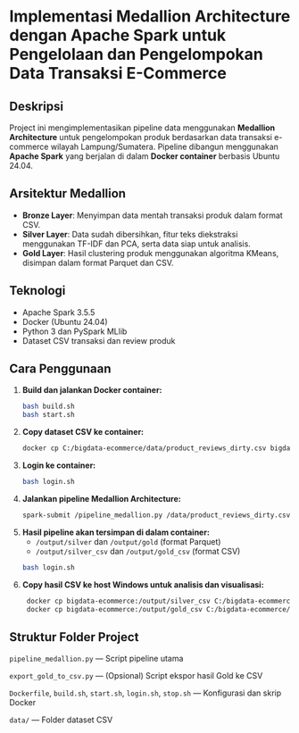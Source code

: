 # Implementasi Medallion Architecture dengan Apache Spark untuk Pengelolaan dan Pengelompokan Data Transaksi E-Commerce

## Deskripsi  
Project ini mengimplementasikan pipeline data menggunakan **Medallion Architecture** untuk pengelompokan produk berdasarkan data transaksi e-commerce wilayah Lampung/Sumatera. Pipeline dibangun menggunakan **Apache Spark** yang berjalan di dalam **Docker container** berbasis Ubuntu 24.04.

## Arsitektur Medallion  
- **Bronze Layer**: Menyimpan data mentah transaksi produk dalam format CSV.  
- **Silver Layer**: Data sudah dibersihkan, fitur teks diekstraksi menggunakan TF-IDF dan PCA, serta data siap untuk analisis.  
- **Gold Layer**: Hasil clustering produk menggunakan algoritma KMeans, disimpan dalam format Parquet dan CSV.

## Teknologi  
- Apache Spark 3.5.5  
- Docker (Ubuntu 24.04)  
- Python 3 dan PySpark MLlib  
- Dataset CSV transaksi dan review produk

## Cara Penggunaan

1. **Build dan jalankan Docker container:**  
   ```bash
   bash build.sh
   bash start.sh
   ```
2. **Copy dataset CSV ke container:**
   ```bash
   docker cp C:/bigdata-ecommerce/data/product_reviews_dirty.csv bigdata-ecommerce:/data/product_reviews_dirty.csv
   ```
3. **Login ke container:**
   ```bash
   bash login.sh
   ```
4. **Jalankan pipeline Medallion Architecture:**
   ```bash
   spark-submit /pipeline_medallion.py /data/product_reviews_dirty.csv /output
   ```
5. **Hasil pipeline akan tersimpan di dalam container:**
   - `/output/silver` dan `/output/gold` (format Parquet)
   - `/output/silver_csv` dan `/output/gold_csv` (format CSV)
   ```bash
   bash login.sh
   ```
6. **Copy hasil CSV ke host Windows untuk analisis dan visualisasi:**
   ```bash
    docker cp bigdata-ecommerce:/output/silver_csv C:/bigdata-ecommerce/output/silver_csv
    docker cp bigdata-ecommerce:/output/gold_csv C:/bigdata-ecommerce/output/gold_csv
   ```

## Struktur Folder Project
`pipeline_medallion.py` — Script pipeline utama

`export_gold_to_csv.py` — (Opsional) Script ekspor hasil Gold ke CSV

`Dockerfile`, `build.sh`, `start.sh`, `login.sh`, `stop.sh` — Konfigurasi dan skrip Docker

`data/` — Folder dataset CSV
